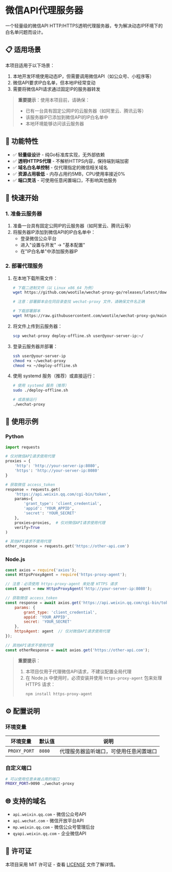 # 微信API代理服务器

一个轻量级的微信API HTTP/HTTPS透明代理服务器，专为解决动态IP环境下的白名单问题而设计。

## 📋 适用场景

本项目适用于以下场景：
1. 本地开发环境使用动态IP，但需要调用微信API（如公众号、小程序等）
2. 微信API要求IP白名单，但本地IP经常变动
3. 需要将微信API请求通过固定IP的服务器转发

> **重要提示**：使用本项目前，请确保：
> - 已有一台具有固定公网IP的云服务器（如阿里云、腾讯云等）
> - 该服务器IP已添加到微信API的IP白名单中
> - 本地环境能够访问该云服务器

## 🎯 功能特性

- ✅ **轻量级设计** - 纯Go标准库实现，无外部依赖
- ✅ **透明HTTPS代理** - 不解析HTTPS内容，保持端到端加密
- ✅ **域名白名单控制** - 仅代理指定的微信相关域名
- ✅ **资源占用极低** - 内存占用约5MB，CPU使用率接近0%
- ✅ **端口灵活** - 可使用任意闲置端口，不影响其他服务

## 🚀 快速开始

### 1. 准备云服务器

1. 准备一台具有固定公网IP的云服务器（如阿里云、腾讯云等）
2. 将服务器IP添加到微信API的IP白名单中：
   - 登录微信公众平台
   - 进入"设置与开发" -> "基本配置"
   - 在"IP白名单"中添加服务器IP

### 2. 部署代理服务

1. 在本地下载所需文件：
   ```bash
   # 下载二进制文件（以 Linux x86_64 为例）
   wget https://github.com/wootile/wechat-proxy-go/releases/latest/download/wechat-proxy-linux-amd64 -O wechat-proxy
   
   # 注意：部署脚本会在同目录查找 wechat-proxy 文件，请确保文件名正确
   
   # 下载部署脚本
   wget https://raw.githubusercontent.com/wootile/wechat-proxy-go/main/deploy-offline.sh
   ```

2. 将文件上传到云服务器：
   ```bash
   scp wechat-proxy deploy-offline.sh user@your-server-ip:~/
   ```

3. 登录云服务器并部署：
   ```bash
   ssh user@your-server-ip
   chmod +x ~/wechat-proxy
   chmod +x ~/deploy-offline.sh
   ```

4. 使用 systemd 服务（推荐）或直接运行：
   ```bash
   # 使用 systemd 服务（推荐）
   sudo ./deploy-offline.sh

   # 或直接运行
   ./wechat-proxy
   ```

## 📝 使用示例

### Python

```python
import requests

# 仅对微信API请求使用代理
proxies = {
    'http': 'http://your-server-ip:8080',
    'https': 'http://your-server-ip:8080'
}

# 获取微信 access_token
response = requests.get(
    'https://api.weixin.qq.com/cgi-bin/token',
    params={
        'grant_type': 'client_credential',
        'appid': 'YOUR_APPID',
        'secret': 'YOUR_SECRET'
    },
    proxies=proxies,  # 仅对微信API请求使用代理
    verify=True
)

# 其他API请求不使用代理
other_response = requests.get('https://other-api.com')
```

### Node.js

```javascript
const axios = require('axios');
const HttpsProxyAgent = require('https-proxy-agent');

// 注意：必须使用 https-proxy-agent 来处理 HTTPS 请求
const agent = new HttpsProxyAgent('http://your-server-ip:8080');

// 获取微信 access_token
const response = await axios.get('https://api.weixin.qq.com/cgi-bin/token', {
    params: {
        grant_type: 'client_credential',
        appid: 'YOUR_APPID',
        secret: 'YOUR_SECRET'
    },
    httpsAgent: agent  // 仅对微信API请求使用代理
});

// 其他API请求不使用代理
const otherResponse = await axios.get('https://other-api.com');
```

> **重要提示**：
> 1. 本项目仅用于代理微信API请求，不建议配置全局代理
> 2. 在 Node.js 中使用时，必须安装并使用 `https-proxy-agent` 包来处理 HTTPS 请求：
>    ```bash
>    npm install https-proxy-agent
>    ```

## ⚙️ 配置说明

### 环境变量

| 环境变量 | 默认值 | 说明 |
|---------|--------|------|
| `PROXY_PORT` | `8080` | 代理服务器监听端口，可使用任意闲置端口 |

### 自定义端口

```bash
# 可以使用任意未被占用的端口
PROXY_PORT=9090 ./wechat-proxy
```

## 🌐 支持的域名

- `api.weixin.qq.com` - 微信公众号API
- `api.wechat.com` - 微信开放平台API
- `mp.weixin.qq.com` - 微信公众号管理后台
- `qyapi.weixin.qq.com` - 企业微信API

## 📄 许可证

本项目采用 MIT 许可证 - 查看 [LICENSE](LICENSE) 文件了解详情。